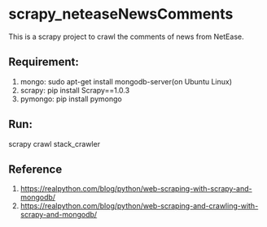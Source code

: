 # scrapy_neteaseNewsComments 
This is a scrapy project to crawl the comments of news from NetEase.

## Requirement:
1. mongo: sudo apt-get install mongodb-server(on Ubuntu Linux)
2. scrapy: pip install Scrapy==1.0.3
3. pymongo: pip install pymongo

## Run: 
scrapy crawl stack_crawler

## Reference
1. https://realpython.com/blog/python/web-scraping-with-scrapy-and-mongodb/
2. https://realpython.com/blog/python/web-scraping-and-crawling-with-scrapy-and-mongodb/
